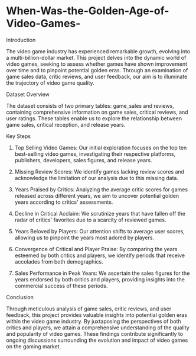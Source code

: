 # When-Was-the-Golden-Age-of-Video-Games-
Introduction

The video game industry has experienced remarkable growth, evolving into a multi-billion-dollar market. This project delves into the dynamic world of video games, seeking to assess whether games have shown improvement over time and to pinpoint potential golden eras. Through an examination of game sales data, critic reviews, and user feedback, our aim is to illuminate the trajectory of video game quality.

Dataset Overview

The dataset consists of two primary tables: game_sales and reviews, containing comprehensive information on game sales, critical reviews, and user ratings. These tables enable us to explore the relationship between game sales, critical reception, and release years.

Key Steps

1. Top Selling Video Games: Our initial exploration focuses on the top ten best-selling video games, investigating their respective platforms, publishers, developers, sales figures, and release years.

2. Missing Review Scores: We identify games lacking review scores and acknowledge the limitation of our analysis due to this missing data.

3. Years Praised by Critics: Analyzing the average critic scores for games released across different years, we aim to uncover potential golden years according to critics' assessments.

4. Decline in Critical Acclaim: We scrutinize years that have fallen off the radar of critics' favorites due to a scarcity of reviewed games.

5. Years Beloved by Players: Our attention shifts to average user scores, allowing us to pinpoint the years most adored by players.

6. Convergence of Critical and Player Praise: By comparing the years esteemed by both critics and players, we identify periods that receive accolades from both demographics.

7. Sales Performance in Peak Years: We ascertain the sales figures for the years endorsed by both critics and players, providing insights into the commercial success of these periods.

Conclusion

Through meticulous analysis of game sales, critic reviews, and user feedback, this project provides valuable insights into potential golden eras within the video game industry. By juxtaposing the perspectives of both critics and players, we attain a comprehensive understanding of the quality and popularity of video games. These findings contribute significantly to ongoing discussions surrounding the evolution and impact of video games on the gaming market.
